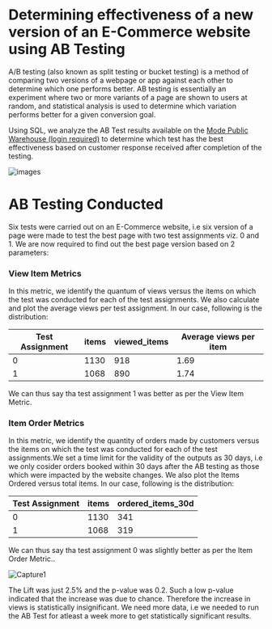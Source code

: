 # Determining effectiveness of a new version of an E-Commerce website using AB Testing

A/B testing (also known as split testing or bucket testing) is a method of comparing two versions of a webpage or app against each other to determine which one performs better. AB testing is essentially an experiment where two or more variants of a page are shown to users at random, and statistical analysis is used to determine which variation performs better for a given conversion goal. 

Using SQL, we analyze the AB Test results available on the [Mode Public Warehouse (login required)](https://app.mode.com/home/pranav_tumkur/data_sources/0a671f65888c) to determine which test has the best effectiveness based on customer response received after completion of the testing.

![images](https://user-images.githubusercontent.com/65482013/84435684-dc802180-ac4f-11ea-8957-936a6dc0c5f6.png)

# AB Testing Conducted

Six tests were carried out on an E-Commerce website, i.e six version of a page were made to test the best page with two test assignments viz. 0 and 1. We are now required to find out the best page version based on 2 parameters:

### View Item Metrics

In this metric, we identify the quantum of views versus the items on which the test was conducted for each of the test assignments. We also calculate and plot the average views per test assignment. In our case, following is the distribution:

| Test Assignment | items | viewed_items | Average views per item |
|-----------------|-------|--------------|------------------------|
| 0               | 1130  | 918          | 1.69                   |
| 1               | 1068  | 890          | 1.74                   |

We can thus say tha test assignment 1 was better as per the View Item Metric.


### Item Order Metrics

In this metric, we identify the quantity of orders made by customers versus the items on which the test was conducted for each of the test assignments.We set a time limit for the validity of the outputs as 30 days, i.e we only cosider orders booked within 30 days after the AB testing as those which were impacted by the website changes. We also plot the Items Ordered versus total items. In our case, following is the distribution:

| Test Assignment | items | ordered_items_30d |
|-----------------|-------|-------------------|
| 0               | 1130  | 341               |
| 1               | 1068  | 319               |

We can thus say tha test assignment 0 was slightly better as per the Item Order Metric..

![Capture1](https://user-images.githubusercontent.com/65482013/84435017-a8583100-ac4e-11ea-9c9d-5a7c37ad786b.PNG)



The Lift was just 2.5% and the p-value was 0.2. Such a low p-value indicated that the increase was due to chance. Therefore the increase in views is statistically insignificant. We need more data, i.e we needed to run the AB Test for atleast a week more to get statistically significant results.

